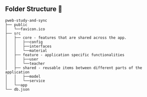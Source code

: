  ## Folder Structure 📂

    pweb-study-and-sync
    ├── public
    │   └──favicon.ico
    ├── src     
    │   ├── core - features that are shared across the app.
    │   │   ├──config
    │   │   ├──interfaces
    │   │   └──material
    │   ├── feature - application specific functionalities
    │   │   ├──user
    │   │   └──teacher
    │   ├── shared - reusable items between different parts of the application
    │   │   ├──model
    │   │   └──service
    │   └──app
    └── db.json